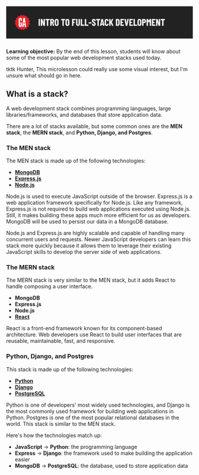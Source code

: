 # ![[Intro to Full Stack Development] - Common Stacks Used in Modern Web Apps](./assets/hero.png)

**Learning objective:** By the end of this lesson, students will know about some of the most popular web development stacks used today.

tktk Hunter, This microlesson could really use some visual interest, but I'm unsure what should go in here.

## What is a stack?

A web development stack combines programming languages, large libraries/frameworks, and databases that store application data.

There are a lot of stacks available, but some common ones are the **MEN stack**, the **MERN stack**, and **Python, Django, and Postgres**.

### The MEN stack

The MEN stack is made up of the following technologies:

- **[MongoDB](https://www.mongodb.com/)**
- **[Express.js](https://expressjs.com/)**
- **[Node.js](https://nodejs.org/en)**

Node.js is used to execute JavaScript outside of the browser. Express.js is a web application framework specifically for Node.js. Like any framework, Express.js is not required to build web applications executed using Node.js. Still, it makes building these apps much more efficient for us as developers. MongoDB will be used to persist our data in a MongoDB database.

Node.js and Express.js are highly scalable and capable of handling many concurrent users and requests. Newer JavaScript developers can learn this stack more quickly because it allows them to leverage their existing JavaScript skills to develop the server side of web applications.

### The MERN stack

The MERN stack is very similar to the MEN stack, but it adds React to handle composing a user interface.

- **MongoDB**
- **Express.js**
- **Node.js**
- **[React](https://react.dev/)**

React is a front-end framework known for its component-based architecture. Web developers use React to build user interfaces that are reusable, maintainable, fast, and responsive.

### Python, Django, and Postgres

This stack is made up of the following technologies:

- **[Python](https://docs.python.org/3/)**
- **[Django](https://docs.djangoproject.com/en/5.0/)**
- **[PostgreSQL](https://www.postgresql.org/docs/)**

Python is one of developers' most widely used technologies, and Django is the most commonly used framework for building web applications in Python. Postgres is one of the most popular relational databases in the world. This stack is similar to the MEN stack. 

Here's how the technologies match up:

- **JavaScript** -> **Python**: the programming language
- **Express** -> **Django**: the framework used to make building the application easier
- **MongoDB** -> **PostgreSQL**: the database, used to store application data
